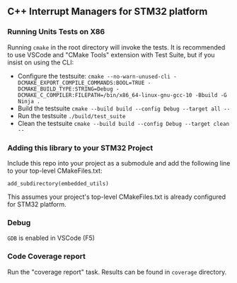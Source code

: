 ## C++ Interrupt Managers for STM32 platform

### Running Units Tests on X86

Running `cmake` in the root directory will invoke the tests.
It is recommended to use VSCode and "CMake Tools" extension with Test Suite, but if you insist on using the CLI:

- Configure the testsuite:
`cmake --no-warn-unused-cli -DCMAKE_EXPORT_COMPILE_COMMANDS:BOOL=TRUE -DCMAKE_BUILD_TYPE:STRING=Debug -DCMAKE_C_COMPILER:FILEPATH=/bin/x86_64-linux-gnu-gcc-10 -Bbuild -G Ninja .`
- Build the testsuite
`cmake --build build --config Debug --target all --`
- Run the testsuite
`./build/test_suite`
- Clean the testsuite
`cmake --build build --config Debug --target clean --`

### Adding this library to your STM32 Project

Include this repo into your project as a submodule and add the following line to your top-level CMakeFiles.txt:

`add_subdirectory(embedded_utils)`

This assumes your project's top-level CMakeFiles.txt is already configured for STM32 platform.

### Debug

`GDB` is enabled in VSCode (F5)

### Code Coverage report

Run the "coverage report" task. Results can be found in `coverage` directory.

